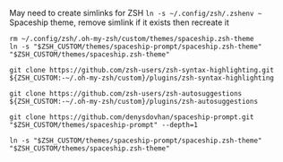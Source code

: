 May need to create simlinks for ZSH
`ln -s ~/.config/zsh/.zshenv ~`
Spaceship theme, remove simlink if it exists then recreate it 
```
rm ~/.config/zsh/.oh-my-zsh/custom/themes/spaceship.zsh-theme
ln -s "$ZSH_CUSTOM/themes/spaceship-prompt/spaceship.zsh-theme" "$ZSH_CUSTOM/themes/spaceship.zsh-theme"
```


```
git clone https://github.com/zsh-users/zsh-syntax-highlighting.git ${ZSH_CUSTOM:-~/.oh-my-zsh/custom}/plugins/zsh-syntax-highlighting

git clone https://github.com/zsh-users/zsh-autosuggestions ${ZSH_CUSTOM:-~/.oh-my-zsh/custom}/plugins/zsh-autosuggestions

git clone https://github.com/denysdovhan/spaceship-prompt.git "$ZSH_CUSTOM/themes/spaceship-prompt" --depth=1

ln -s "$ZSH_CUSTOM/themes/spaceship-prompt/spaceship.zsh-theme" "$ZSH_CUSTOM/themes/spaceship.zsh-theme"
```
